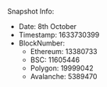 
Snapshot Info:
- Date: 8th October
- Timestamp: 1633730399
- BlockNumber:
  - Ethereum: 13380733
  - BSC: 11605446
  - Polygon: 19999042
  - Avalanche: 5389470